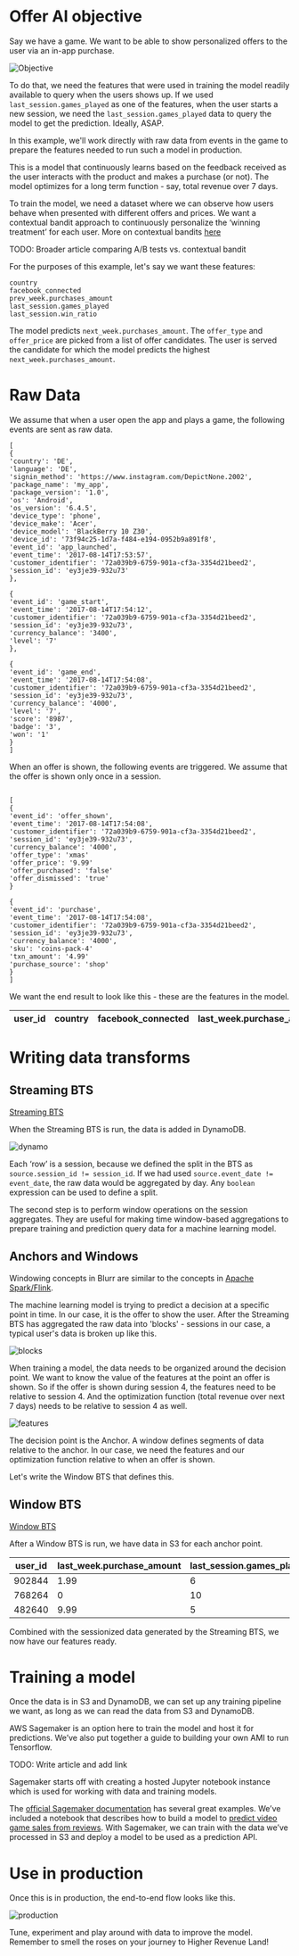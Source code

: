 # Offer AI objective

Say we have a game. We want to be able to show personalized offers to the user via an in-app purchase.

![Objective](images/objective.png)

To do that, we need the features that were used in training the model readily available to query when the users shows up. If we used `last_session.games_played` as one of the features, when the user starts a new session, we need the `last_session.games_played` data to query the model to get the prediction. Ideally, ASAP.

In this example, we'll work directly with raw data from events in the game to prepare the features needed to run such a model in production.  

This is a model that continuously learns based on the feedback received as the user interacts with the product and makes a purchase (or not). The model optimizes for a long term function - say, total revenue over 7 days.

To train the model, we need a dataset where we can observe how users behave when presented with different offers and prices. We want a contextual bandit approach to continuously personalize the ‘winning treatment’ for each user. More on contextual bandits  [here](http://pavel.surmenok.com/2017/08/26/contextual-bandits-and-reinforcement-learning/)

TODO: Broader article comparing A/B tests vs. contextual bandit

For the purposes of this example, let's say we want these features:

```
country
facebook_connected
prev_week.purchases_amount
last_session.games_played
last_session.win_ratio
```

The model predicts `next_week.purchases_amount`. The `offer_type` and `offer_price` are picked from a list of offer candidates. The user is served the candidate for which the model predicts the highest `next_week.purchases_amount`.

# Raw Data

We assume that when a user open the app and plays a game, the following events are sent as raw data.

```
[
{
'country': 'DE',
'language': 'DE',
'signin_method': 'https://www.instagram.com/DepictNone.2002',
'package_name': 'my_app',
'package_version': '1.0',
'os': 'Android',
'os_version': '6.4.5',
'device_type': 'phone',
'device_make': 'Acer',
'device_model': 'BlackBerry 10 Z30',
'device_id': '73f94c25-1d7a-f484-e194-0952b9a891f8',
'event_id': 'app_launched',
'event_time': '2017-08-14T17:53:57',
'customer_identifier': '72a039b9-6759-901a-cf3a-3354d21beed2',
'session_id': 'ey3je39-932u73'
},

{
'event_id': 'game_start',
'event_time': '2017-08-14T17:54:12',
'customer_identifier': '72a039b9-6759-901a-cf3a-3354d21beed2',
'session_id': 'ey3je39-932u73',
'currency_balance': '3400',
'level': '7'
},

{
'event_id': 'game_end',
'event_time': '2017-08-14T17:54:08',
'customer_identifier': '72a039b9-6759-901a-cf3a-3354d21beed2',
'session_id': 'ey3je39-932u73',
'currency_balance': '4000',
'level': '7',
'score': '8987',
'badge': '3',
'won': '1'
}
]

```

When an offer is shown, the following events are triggered. We assume that the offer is shown only once in a session.

```

[
{
'event_id': 'offer_shown',
'event_time': '2017-08-14T17:54:08',
'customer_identifier': '72a039b9-6759-901a-cf3a-3354d21beed2',
'session_id': 'ey3je39-932u73',
'currency_balance': '4000',
'offer_type': 'xmas'
'offer_price': '9.99'
'offer_purchased': 'false'
'offer_dismissed': 'true'
}

{
'event_id': 'purchase',
'event_time': '2017-08-14T17:54:08',
'customer_identifier': '72a039b9-6759-901a-cf3a-3354d21beed2',
'session_id': 'ey3je39-932u73',
'currency_balance': '4000',
'sku': 'coins-pack-4'
'txn_amount': '4.99'
'purchase_source': 'shop'
}
]

```

We want the end result to look like this - these are the features in the model.

user_id | country | facebook_connected | last_week.purchase_amount | last_session.games_played | last_session.win_ratio
------- | ------- | ------------------ | ------------------------- | ------------------------- | ----------------------

# Writing data transforms

## Streaming BTS

[Streaming BTS](offer-ai-streaming-bts.yml)

When the Streaming BTS is run, the data is added in DynamoDB.

![dynamo](images/dynamodb.png)

Each ‘row’ is a session, because we defined the split in the BTS as `source.session_id != session_id`. If we had used `source.event_date != event_date`, the raw data would be aggregated by day. Any `boolean` expression can be used to define a split.

The second step is to perform window operations on the session aggregates. They are useful for making time window-based aggregations to prepare training and prediction query data for a machine learning model.

## Anchors and Windows

Windowing concepts in Blurr are similar to the concepts in [Apache Spark/Flink](https://softwaremill.com/windowing-in-big-data-streams-spark-flink-kafka-akka/).

The machine learning model is trying to predict a decision at a specific point in time. In our case, it is the offer to show the user. After the Streaming BTS has aggregated the raw data into 'blocks' - sessions in our case, a typical user's data is broken up like this.

![blocks](images/blocks.png)

When training a model, the data needs to be organized around the decision point.  We want to know the value of the features at the point an offer is shown. So if the offer is shown during session 4, the features need to be relative to session 4. And the optimization function (total revenue over next 7 days) needs to be relative to session 4 as well.

![features](images/features.png)

The decision point is the Anchor. A window defines segments of data relative to the anchor. In our case, we need the features and our optimization function relative to when an offer is shown.

Let's write the Window BTS that defines this.

## Window BTS

[Window BTS](offer-ai-window-bts.yml)

After a Window BTS is run, we have data in S3 for each anchor point.

user_id | last_week.purchase_amount | last_session.games_played | last_session.win_ratio | next_week.purchase_amount
------- | ------------------------- | ------------------------- | ---------------------- | -------------------------
902844 | 1.99 | 6 | 0.50 | 0.99
768264 | 0 | 10 | 0.75 | 0
482640| 9.99 | 5 | 0.60 | 4.99

Combined with the sessionized data generated by the Streaming BTS, we now have our features ready.

# Training a model

Once the data is in S3 and DynamoDB, we can set up any training pipeline we want, as long as we can read the data from S3 and DynamoDB.

AWS Sagemaker is an option here to train the model and host it for predictions. We’ve also put together a guide to building your own AMI to run Tensorflow.

TODO: Write article and add link

Sagemaker starts off with creating a hosted Jupyter notebook instance which is used for working with data and training models.

The [official Sagemaker documentation](https://docs.aws.amazon.com/sagemaker/latest/dg/how-it-works-training.html) has several great examples. We’ve included a notebook that describes how to build a model to [predict video game sales from reviews](AWS-Sagemaker-example-video-game-sales-xgboost.md). With Sagemaker, we can train with the data we’ve processed in S3 and deploy a model to be used as a prediction API.

# Use in production

Once this is in production, the end-to-end flow looks like this.

![production](images/production.png)

Tune, experiment and play around with data to improve the model. Remember to smell the roses on your journey to Higher Revenue Land!

